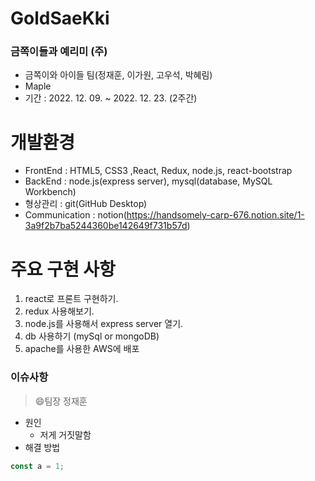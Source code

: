 # GoldSaeKki
### 금쪽이들과 예리미 (주) ###
- 금쪽이와 아이들 팀(정재훈, 이가원, 고우석, 박혜림)
- Maple
- 기간 : 2022. 12. 09. ~ 2022. 12. 23. (2주간)

# 개발환경
- FrontEnd : HTML5, CSS3 ,React, Redux, node.js, react-bootstrap
- BackEnd : node.js(express server), mysql(database, MySQL Workbench)
- 형상관리 : git(GitHub Desktop)
- Communication : notion(https://handsomely-carp-676.notion.site/1-3a9f2b7ba5244360be142649f731b57d)

# 주요 구현 사항
1. react로 프론트 구현하기.
2. redux 사용해보기.
3. node.js를 사용해서 express server 열기.
4. db 사용하기 (mySql or mongoDB)
5. apache를 사용한 AWS에 배포

### 이슈사항
> :smile:팀장 정재훈
- 원인
    - 저게 거짓말함
- 해결 방법
```javascript
const a = 1;
```



<img src="">


